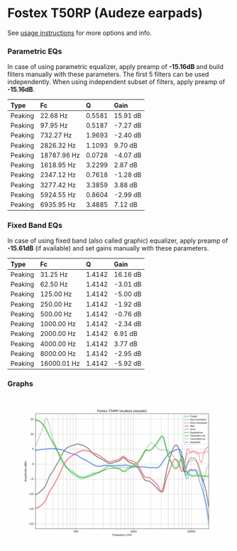 # Fostex T50RP (Audeze earpads)
See [usage instructions](https://github.com/jaakkopasanen/AutoEq#usage) for more options and info.

### Parametric EQs
In case of using parametric equalizer, apply preamp of **-15.16dB** and build filters manually
with these parameters. The first 5 filters can be used independently.
When using independent subset of filters, apply preamp of **-15.16dB**.

| Type    | Fc          |      Q | Gain     |
|:--------|:------------|:-------|:---------|
| Peaking | 22.68 Hz    | 0.5581 | 15.91 dB |
| Peaking | 97.95 Hz    | 0.5187 | -7.27 dB |
| Peaking | 732.27 Hz   | 1.9693 | -2.40 dB |
| Peaking | 2826.32 Hz  | 1.1093 | 9.70 dB  |
| Peaking | 18787.96 Hz | 0.0728 | -4.07 dB |
| Peaking | 1618.95 Hz  | 3.2299 | 2.87 dB  |
| Peaking | 2347.12 Hz  | 0.7618 | -1.28 dB |
| Peaking | 3277.42 Hz  | 3.3859 | 3.88 dB  |
| Peaking | 5924.55 Hz  | 0.8604 | -2.99 dB |
| Peaking | 6935.95 Hz  | 3.4885 | 7.12 dB  |

### Fixed Band EQs
In case of using fixed band (also called graphic) equalizer, apply preamp of **-15.61dB**
(if available) and set gains manually with these parameters.

| Type    | Fc          |      Q | Gain     |
|:--------|:------------|:-------|:---------|
| Peaking | 31.25 Hz    | 1.4142 | 16.16 dB |
| Peaking | 62.50 Hz    | 1.4142 | -3.01 dB |
| Peaking | 125.00 Hz   | 1.4142 | -5.00 dB |
| Peaking | 250.00 Hz   | 1.4142 | -1.92 dB |
| Peaking | 500.00 Hz   | 1.4142 | -0.76 dB |
| Peaking | 1000.00 Hz  | 1.4142 | -2.34 dB |
| Peaking | 2000.00 Hz  | 1.4142 | 6.91 dB  |
| Peaking | 4000.00 Hz  | 1.4142 | 3.77 dB  |
| Peaking | 8000.00 Hz  | 1.4142 | -2.95 dB |
| Peaking | 16000.01 Hz | 1.4142 | -5.92 dB |

### Graphs
![](./Fostex%20T50RP%20(Audeze%20earpads).png)